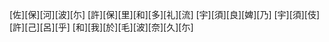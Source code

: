 [佐][保][河][波][尓] [許][保][里][和][多][礼][流] [宇][須][良][婢][乃] [宇][須][伎][許][己][呂][乎] [和][我][於][毛][波][奈][久][尓]
